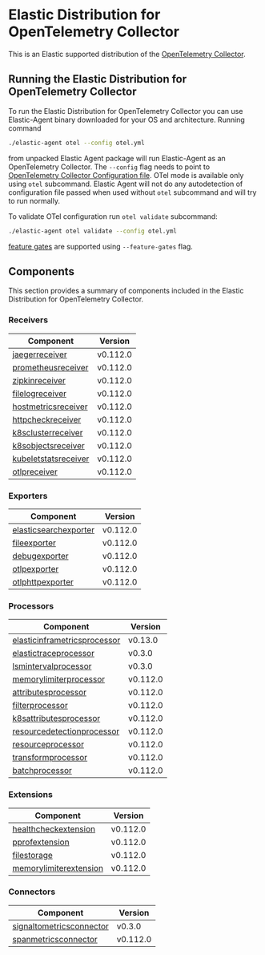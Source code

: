 # Elastic Distribution for OpenTelemetry Collector

This is an Elastic supported distribution of the [OpenTelemetry Collector](https://github.com/open-telemetry/opentelemetry-collector).

## Running the Elastic Distribution for OpenTelemetry Collector

To run the Elastic Distribution for OpenTelemetry Collector you can use Elastic-Agent binary downloaded for your OS and architecture.
Running command

```bash
./elastic-agent otel --config otel.yml
```

from unpacked Elastic Agent package will run Elastic-Agent as an OpenTelemetry Collector. The `--config` flag needs to point to [OpenTelemetry Collector Configuration file](https://opentelemetry.io/docs/collector/configuration/). OTel mode is available only using `otel` subcommand. Elastic Agent will not do any autodetection of configuration file passed when used without `otel` subcommand and will try to run normally.

To validate OTel configuration run `otel validate` subcommand:

```bash
./elastic-agent otel validate --config otel.yml
```

[feature gates](https://github.com/open-telemetry/opentelemetry-collector/blob/main/featuregate/README.md#controlling-gates) are supported using `--feature-gates` flag.

## Components

This section provides a summary of components included in the Elastic Distribution for OpenTelemetry Collector.

### Receivers

| Component | Version |
|---|---|
| [jaegerreceiver](https://github.com/open-telemetry/opentelemetry-collector-contrib/blob/receiver/jaegerreceiver/v0.112.0/receiver/jaegerreceiver/README.md) | v0.112.0 |
| [prometheusreceiver](https://github.com/open-telemetry/opentelemetry-collector-contrib/blob/receiver/prometheusreceiver/v0.112.0/receiver/prometheusreceiver/README.md) | v0.112.0 |
| [zipkinreceiver](https://github.com/open-telemetry/opentelemetry-collector-contrib/blob/receiver/zipkinreceiver/v0.112.0/receiver/zipkinreceiver/README.md) | v0.112.0 |
| [filelogreceiver](https://github.com/open-telemetry/opentelemetry-collector-contrib/blob/receiver/filelogreceiver/v0.112.0/receiver/filelogreceiver/README.md) | v0.112.0 |
| [hostmetricsreceiver](https://github.com/open-telemetry/opentelemetry-collector-contrib/blob/receiver/hostmetricsreceiver/v0.112.0/receiver/hostmetricsreceiver/README.md) | v0.112.0 |
| [httpcheckreceiver](https://github.com/open-telemetry/opentelemetry-collector-contrib/blob/receiver/httpcheckreceiver/v0.112.0/receiver/httpcheckreceiver/README.md) | v0.112.0 |
| [k8sclusterreceiver](https://github.com/open-telemetry/opentelemetry-collector-contrib/blob/receiver/k8sclusterreceiver/v0.112.0/receiver/k8sclusterreceiver/README.md) | v0.112.0 |
| [k8sobjectsreceiver](https://github.com/open-telemetry/opentelemetry-collector-contrib/blob/receiver/k8sobjectsreceiver/v0.112.0/receiver/k8sobjectsreceiver/README.md) | v0.112.0 |
| [kubeletstatsreceiver](https://github.com/open-telemetry/opentelemetry-collector-contrib/blob/receiver/kubeletstatsreceiver/v0.112.0/receiver/kubeletstatsreceiver/README.md) | v0.112.0 |
| [otlpreceiver](https://github.com/open-telemetry/opentelemetry-collector/blob/receiver/otlpreceiver/v0.112.0/receiver/otlpreceiver/README.md) | v0.112.0 |

### Exporters

| Component | Version |
|---|---|
| [elasticsearchexporter](https://github.com/open-telemetry/opentelemetry-collector-contrib/blob/exporter/elasticsearchexporter/v0.112.0/exporter/elasticsearchexporter/README.md) | v0.112.0 |
| [fileexporter](https://github.com/open-telemetry/opentelemetry-collector-contrib/blob/exporter/fileexporter/v0.112.0/exporter/fileexporter/README.md) | v0.112.0 |
| [debugexporter](https://github.com/open-telemetry/opentelemetry-collector/blob/exporter/debugexporter/v0.112.0/exporter/debugexporter/README.md) | v0.112.0 |
| [otlpexporter](https://github.com/open-telemetry/opentelemetry-collector/blob/exporter/otlpexporter/v0.112.0/exporter/otlpexporter/README.md) | v0.112.0 |
| [otlphttpexporter](https://github.com/open-telemetry/opentelemetry-collector/blob/exporter/otlphttpexporter/v0.112.0/exporter/otlphttpexporter/README.md) | v0.112.0 |

### Processors

| Component | Version |
|---|---|
| [elasticinframetricsprocessor](https://github.com/elastic/opentelemetry-collector-components/blob/processor/elasticinframetricsprocessor/v0.13.0/processor/elasticinframetricsprocessor/README.md) | v0.13.0 |
| [elastictraceprocessor](https://github.com/elastic/opentelemetry-collector-components/blob/processor/elastictraceprocessor/v0.3.0/processor/elastictraceprocessor/README.md) | v0.3.0 |
| [lsmintervalprocessor](https://github.com/elastic/opentelemetry-collector-components/blob/processor/lsmintervalprocessor/v0.3.0/processor/lsmintervalprocessor/README.md) | v0.3.0 |
| [memorylimiterprocessor](https://github.com/open-telemetry/opentelemetry-collector/blob/processor/memorylimiterprocessor/v0.112.0/processor/memorylimiterprocessor/README.md) | v0.112.0 |
| [attributesprocessor](https://github.com/open-telemetry/opentelemetry-collector-contrib/blob/processor/attributesprocessor/v0.112.0/processor/attributesprocessor/README.md) | v0.112.0 |
| [filterprocessor](https://github.com/open-telemetry/opentelemetry-collector-contrib/blob/processor/filterprocessor/v0.112.0/processor/filterprocessor/README.md) | v0.112.0 |
| [k8sattributesprocessor](https://github.com/open-telemetry/opentelemetry-collector-contrib/blob/processor/k8sattributesprocessor/v0.112.0/processor/k8sattributesprocessor/README.md) | v0.112.0 |
| [resourcedetectionprocessor](https://github.com/open-telemetry/opentelemetry-collector-contrib/blob/processor/resourcedetectionprocessor/v0.112.0/processor/resourcedetectionprocessor/README.md) | v0.112.0 |
| [resourceprocessor](https://github.com/open-telemetry/opentelemetry-collector-contrib/blob/processor/resourceprocessor/v0.112.0/processor/resourceprocessor/README.md) | v0.112.0 |
| [transformprocessor](https://github.com/open-telemetry/opentelemetry-collector-contrib/blob/processor/transformprocessor/v0.112.0/processor/transformprocessor/README.md) | v0.112.0 |
| [batchprocessor](https://github.com/open-telemetry/opentelemetry-collector/blob/processor/batchprocessor/v0.112.0/processor/batchprocessor/README.md) | v0.112.0 |

### Extensions

| Component | Version |
|---|---|
| [healthcheckextension](https://github.com/open-telemetry/opentelemetry-collector-contrib/blob/extension/healthcheckextension/v0.112.0/extension/healthcheckextension/README.md) | v0.112.0 |
| [pprofextension](https://github.com/open-telemetry/opentelemetry-collector-contrib/blob/extension/pprofextension/v0.112.0/extension/pprofextension/README.md) | v0.112.0 |
| [filestorage](https://github.com/open-telemetry/opentelemetry-collector-contrib/blob/extension/storage/filestorage/v0.112.0/extension/storage/filestorage/README.md) | v0.112.0 |
| [memorylimiterextension](https://github.com/open-telemetry/opentelemetry-collector/blob/extension/memorylimiterextension/v0.112.0/extension/memorylimiterextension/README.md) | v0.112.0 |

### Connectors

| Component | Version |
|---|---|
| [signaltometricsconnector](https://github.com/elastic/opentelemetry-collector-components/blob/connector/signaltometricsconnector/v0.3.0/connector/signaltometricsconnector/README.md) | v0.3.0 |
| [spanmetricsconnector](https://github.com/open-telemetry/opentelemetry-collector-contrib/blob/connector/spanmetricsconnector/v0.112.0/connector/spanmetricsconnector/README.md) | v0.112.0 |

